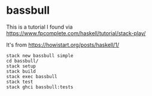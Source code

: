 # bassbull

This is a tutorial I found via 
https://www.fpcomplete.com/haskell/tutorial/stack-play/

It's from
https://howistart.org/posts/haskell/1/

```
stack new bassbull simple
cd bassbull/
stack setup
stack build
stack exec bassbull
stack test
stack ghci bassbull:tests
```
